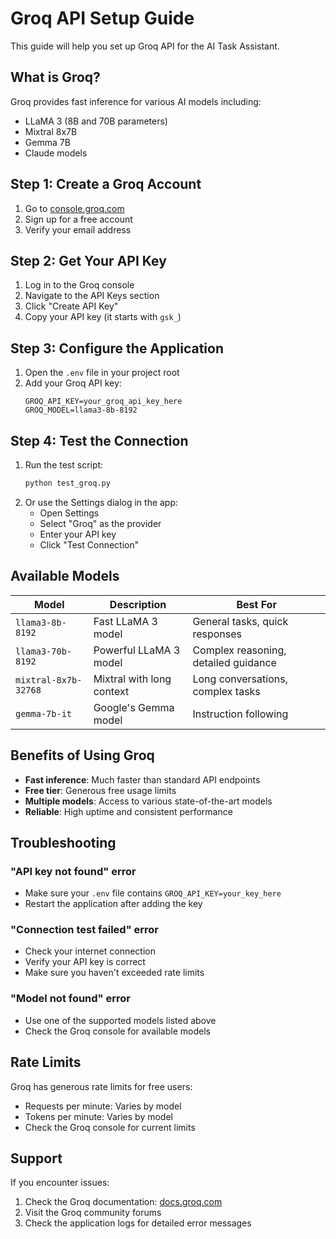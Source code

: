 # Groq API Setup Guide

This guide will help you set up Groq API for the AI Task Assistant.

## What is Groq?

Groq provides fast inference for various AI models including:
- LLaMA 3 (8B and 70B parameters)
- Mixtral 8x7B
- Gemma 7B
- Claude models

## Step 1: Create a Groq Account

1. Go to [console.groq.com](https://console.groq.com/)
2. Sign up for a free account
3. Verify your email address

## Step 2: Get Your API Key

1. Log in to the Groq console
2. Navigate to the API Keys section
3. Click "Create API Key"
4. Copy your API key (it starts with `gsk_`)

## Step 3: Configure the Application

1. Open the `.env` file in your project root
2. Add your Groq API key:
   ```
   GROQ_API_KEY=your_groq_api_key_here
   GROQ_MODEL=llama3-8b-8192
   ```

## Step 4: Test the Connection

1. Run the test script:
   ```bash
   python test_groq.py
   ```
2. Or use the Settings dialog in the app:
   - Open Settings
   - Select "Groq" as the provider
   - Enter your API key
   - Click "Test Connection"

## Available Models

| Model | Description | Best For |
|-------|-------------|----------|
| `llama3-8b-8192` | Fast LLaMA 3 model | General tasks, quick responses |
| `llama3-70b-8192` | Powerful LLaMA 3 model | Complex reasoning, detailed guidance |
| `mixtral-8x7b-32768` | Mixtral with long context | Long conversations, complex tasks |
| `gemma-7b-it` | Google's Gemma model | Instruction following |

## Benefits of Using Groq

- **Fast inference**: Much faster than standard API endpoints
- **Free tier**: Generous free usage limits
- **Multiple models**: Access to various state-of-the-art models
- **Reliable**: High uptime and consistent performance

## Troubleshooting

### "API key not found" error
- Make sure your `.env` file contains `GROQ_API_KEY=your_key_here`
- Restart the application after adding the key

### "Connection test failed" error
- Check your internet connection
- Verify your API key is correct
- Make sure you haven't exceeded rate limits

### "Model not found" error
- Use one of the supported models listed above
- Check the Groq console for available models

## Rate Limits

Groq has generous rate limits for free users:
- Requests per minute: Varies by model
- Tokens per minute: Varies by model
- Check the Groq console for current limits

## Support

If you encounter issues:
1. Check the Groq documentation: [docs.groq.com](https://docs.groq.com/)
2. Visit the Groq community forums
3. Check the application logs for detailed error messages
